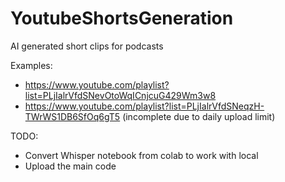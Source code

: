 # YoutubeShortsGeneration
AI generated short clips for podcasts

Examples:
- https://www.youtube.com/playlist?list=PLjIalrVfdSNevOtoWqICnjcuG429Wm3w8
- https://www.youtube.com/playlist?list=PLjIalrVfdSNeqzH-TWrWS1DB6SfOq6gT5 (incomplete due to daily upload limit)

TODO:
- Convert Whisper notebook from colab to work with local
- Upload the main code


